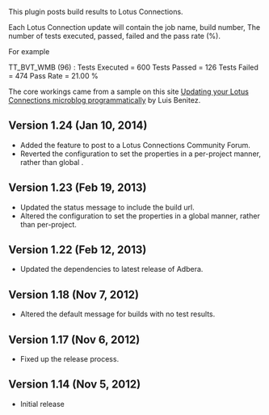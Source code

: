   

This plugin posts build results to Lotus Connections.

  

Each Lotus Connection update will contain the job name, build number,
The number of tests executed, passed, failed and the pass rate (%).

For example

TT\_BVT\_WMB (96) : Tests Executed = 600 Tests Passed = 126 Tests Failed
= 474 Pass Rate = 21.00 %

The core workings came from a sample on this site [Updating your Lotus
Connections microblog
programmatically](http://www.lbenitez.com/2009/11/updating-your-lotus-connections.html)
by Luis Benitez.

## Version 1.24 (Jan 10, 2014)

-   Added the feature to post to a Lotus Connections Community Forum.
-   Reverted the configuration to set the properties in a per-project
    manner, rather than global .

## Version 1.23 (Feb 19, 2013)

-   Updated the status message to include the build url.
-   Altered the configuration to set the properties in a global manner,
    rather than per-project.

## Version 1.22 (Feb 12, 2013)

-   Updated the dependencies to latest release of Adbera.

## Version 1.18 (Nov 7, 2012)

-   Altered the default message for builds with no test results.

## Version 1.17 (Nov 6, 2012)

-   Fixed up the release process.

## Version 1.14 (Nov 5, 2012)

-   Initial release
